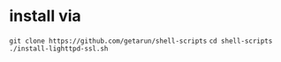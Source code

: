 # install via
``git clone https://github.com/getarun/shell-scripts``
``cd shell-scripts``
``./install-lighttpd-ssl.sh``
